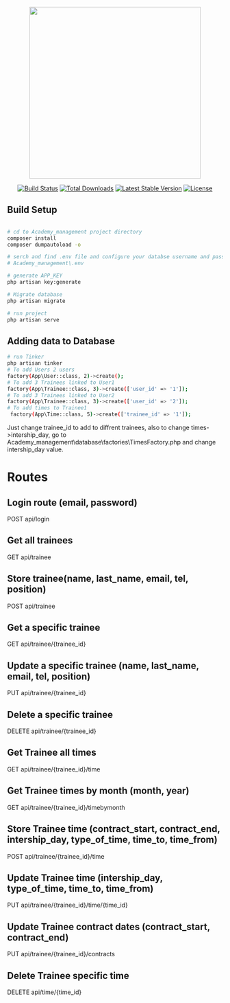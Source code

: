 <p align="center"><a href="https://laravel.com" target="_blank"><img src="https://raw.githubusercontent.com/laravel/art/master/logo-lockup/5%20SVG/2%20CMYK/1%20Full%20Color/laravel-logolockup-cmyk-red.svg" width="400"></a></p>

<p align="center">
<a href="https://travis-ci.org/laravel/framework"><img src="https://travis-ci.org/laravel/framework.svg" alt="Build Status"></a>
<a href="https://packagist.org/packages/laravel/framework"><img src="https://poser.pugx.org/laravel/framework/d/total.svg" alt="Total Downloads"></a>
<a href="https://packagist.org/packages/laravel/framework"><img src="https://poser.pugx.org/laravel/framework/v/stable.svg" alt="Latest Stable Version"></a>
<a href="https://packagist.org/packages/laravel/framework"><img src="https://poser.pugx.org/laravel/framework/license.svg" alt="License"></a>
</p>

## Build Setup

``` bash

# cd to Academy_management project directory
composer install
composer dumpautoload -o

# serch and find .env file and configure your databse username and password
# Academy_management\.env

# generate APP_KEY
php artisan key:generate

# Migrate database 
php artisan migrate

# run project
php artisan serve
```
## Adding data to Database
``` bash
# run Tinker
php artisan tinker
# To add Users 2 users
factory(App\User::class, 2)->create();
# To add 3 Trainees linked to User1
factory(App\Trainee::class, 3)->create(['user_id' => '1']);
# To add 3 Trainees linked to User2
factory(App\Trainee::class, 3)->create(['user_id' => '2']);
# To add times to Trainee1
 factory(App\Time::class, 5)->create(['trainee_id' => '1']);
```
Just change trainee_id to add to diffrent trainees, also to change times->intership_day,
go to Academy_management\database\factories\TimesFactory.php and change intership_day value.

# Routes

## Login route (email, password)
POST api/login 
## Get all trainees
GET api/trainee 
## Store trainee(name, last_name, email, tel, position)
POST api/trainee
## Get a specific trainee
GET api/trainee/{trainee_id}
## Update a specific trainee (name, last_name, email, tel, position)
PUT api/trainee/{trainee_id}
## Delete a specific trainee
DELETE api/trainee/{trainee_id}
## Get Trainee all times
GET api/trainee/{trainee_id}/time
## Get Trainee times by month (month, year)
GET api/trainee/{trainee_id}/timebymonth
## Store Trainee time (contract_start, contract_end, intership_day, type_of_time, time_to, time_from)
POST api/trainee/{trainee_id}/time
## Update Trainee time (intership_day, type_of_time, time_to, time_from)
PUT api/trainee/{trainee_id}/time/{time_id}
## Update Trainee contract dates (contract_start, contract_end)
PUT api/trainee/{trainee_id}/contracts
## Delete Trainee specific time
DELETE api/time/{time_id}
 
